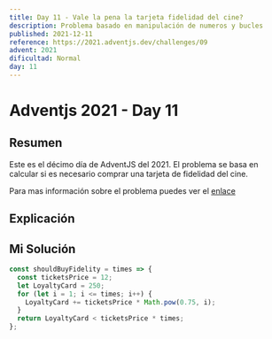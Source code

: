 ```yaml
---
title: Day 11 - Vale la pena la tarjeta fidelidad del cine?
description: Problema basado en manipulación de numeros y bucles
published: 2021-12-11
reference: https://2021.adventjs.dev/challenges/09
advent: 2021
dificultad: Normal
day: 11
---
```


# Adventjs 2021 - Day 11

## Resumen

Este es el décimo día de AdventJS del 2021.
El problema se basa en calcular si es necesario comprar una tarjeta de fidelidad del cine.

Para mas información sobre el problema puedes ver el [enlace](https://2021.adventjs.dev/challenges/09)

## Explicación

## Mi Solución

```js
const shouldBuyFidelity = times => {
  const ticketsPrice = 12;
  let LoyaltyCard = 250;
  for (let i = 1; i <= times; i++) {
    LoyaltyCard += ticketsPrice * Math.pow(0.75, i);
  }
  return LoyaltyCard < ticketsPrice * times;
};
```
